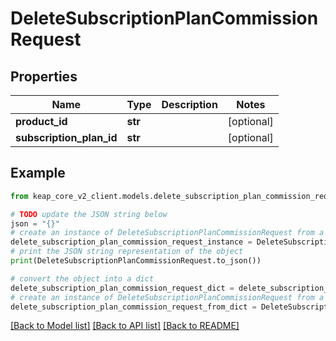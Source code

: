 # DeleteSubscriptionPlanCommissionRequest


## Properties

Name | Type | Description | Notes
------------ | ------------- | ------------- | -------------
**product_id** | **str** |  | [optional] 
**subscription_plan_id** | **str** |  | [optional] 

## Example

```python
from keap_core_v2_client.models.delete_subscription_plan_commission_request import DeleteSubscriptionPlanCommissionRequest

# TODO update the JSON string below
json = "{}"
# create an instance of DeleteSubscriptionPlanCommissionRequest from a JSON string
delete_subscription_plan_commission_request_instance = DeleteSubscriptionPlanCommissionRequest.from_json(json)
# print the JSON string representation of the object
print(DeleteSubscriptionPlanCommissionRequest.to_json())

# convert the object into a dict
delete_subscription_plan_commission_request_dict = delete_subscription_plan_commission_request_instance.to_dict()
# create an instance of DeleteSubscriptionPlanCommissionRequest from a dict
delete_subscription_plan_commission_request_from_dict = DeleteSubscriptionPlanCommissionRequest.from_dict(delete_subscription_plan_commission_request_dict)
```
[[Back to Model list]](../README.md#documentation-for-models) [[Back to API list]](../README.md#documentation-for-api-endpoints) [[Back to README]](../README.md)


